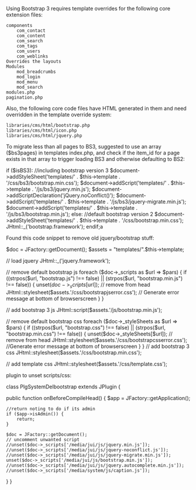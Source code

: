 Using Bootstrap 3 requires template overrides for the following core extension files:

    components
        com_contact
        com_content
        com_search
        com_tags
        com_users
        com_weblinks
    Overrides the layouts
    Modules
        mod_breadcrumbs
        mod_login
        mod_menu
        mod_search
    modules.php
    pagination.php

Also, the following core code files have HTML generated in them and need overridden in the template override system:

    libraries/cms/html/bootstrap.php
    libraries/cms/html/icon.php
    libraries/cms/html/jquery.php

To migrate less than all pages to BS3, suggested to use an array ($bs3pages) in templates index.php, and check if the item_id for a page exists in that array to trigger loading BS3 and otherwise defaulting to BS2:

if ($isBS3):
 //including bootstrap version 3
 $document->addStyleSheet('templates/' . $this->template . '/css/bs3/bootstrap.min.css');
 $document->addScript('templates/' . $this->template . '/js/bs3/jquery.min.js');
 $document->addScriptDeclaration('jQuery.noConflict()');
 $document->addScript('templates/' . $this->template . '/js/bs3/jquery-migrate.min.js');
 $document->addScript('templates/' . $this->template . '/js/bs3/bootstrap.min.js');
else:
 //default bootstrap version 2
 $document->addStyleSheet('templates/' . $this->template . '/css/bootstrap.min.css');
 JHtml::_('bootstrap.framework');
endif;a

Found this code snippet to remove old jquery/bootstrap stuff:

$doc = JFactory::getDocument();
$assets = "templates/".$this->template;

// load jquery
JHtml::_('jquery.framework');

// remove default bootstrap js
foreach ($doc->_scripts as $url => $pars) {
    if ((strpos($url, "bootstrap.js") !== false) || (strpos($url, "bootstrap.min.js") !== false)) {
    unset($doc->_scripts[$url]); // remove from head
    JHtml::stylesheet($assets.'/css/bootstrapjserror.css'); // Generate error message at bottom of browserscreen
}
}

// add bootstrap 3 js
JHtml::script($assets.'/js/bootstrap.min.js');

// remove default bootstrap css
foreach ($doc->_styleSheets as $url => $pars) {
if ((strpos($url, "bootstrap.css") !== false) || (strpos($url, "bootstrap.min.css") !== false)) {
    unset($doc->_styleSheets[$url]); // remove from head
    JHtml::stylesheet($assets.'/css/bootstrapcsserror.css'); //Generate error message at bottom of browserscreen
}
}
// add bootstrap 3 css
JHtml::stylesheet($assets.'/css/bootstrap.min.css'); 

// add template css
JHtml::stylesheet($assets.'/css/template.css');




plugin to unset scripts/css:


class PlgSystemDelbootstrap extends JPlugin {

public function onBeforeCompileHead() {
    $app = JFactory::getApplication();

    //return noting to do if its admin
    if ($app->isAdmin()) {
        return;
    }

    $doc = JFactory::getDocument();
    // uncomment unwanted script
    //unset($doc->_scripts['/media/jui/js/jquery.min.js']);
    //unset($doc->_scripts['/media/jui/js/jquery-noconflict.js']);
    //unset($doc->_scripts['/media/jui/js/jquery-migrate.min.js']);
    unset($doc->_scripts['/media/jui/js/bootstrap.min.js']);
    //unset($doc->_scripts['/media/jui/js/jquery.autocomplete.min.js']);
    //unset($doc->_scripts['/media/system/js/caption.js']);
}
}
